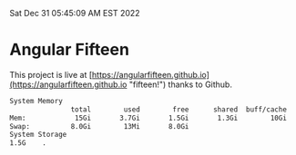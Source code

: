 Sat Dec 31 05:45:09 AM EST 2022

# Angular Fifteen


This project is live at [https://angularfifteen.github.io](https://angularfifteen.github.io "fifteen!") thanks to Github.

```bash
System Memory
               total        used        free      shared  buff/cache   available
Mem:            15Gi       3.7Gi       1.5Gi       1.3Gi        10Gi         9Gi
Swap:          8.0Gi        13Mi       8.0Gi
System Storage
1.5G	.
```
